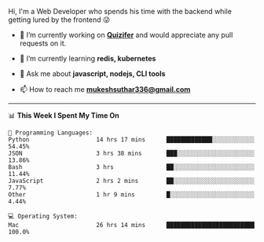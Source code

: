 Hi, I'm a Web Developer who spends his time with the backend while getting lured by the frontend 😜

- 🔭 I’m currently working on **[Quizifer](https://github.com/SutharMukesh/Quizifer/)** and would appreciate any pull requests on it.

- 🌱 I’m currently learning **redis, kubernetes**

- 💬 Ask me about **javascript, nodejs, CLI tools**

- 📫 How to reach me **mukeshsuthar336@gmail.com**

---
<!--START_SECTION:waka-->
📊 **This Week I Spent My Time On** 

```text
💬 Programming Languages: 
Python                   14 hrs 17 mins      █████████████░░░░░░░░░░░░   54.45% 
JSON                     3 hrs 38 mins       ███░░░░░░░░░░░░░░░░░░░░░░   13.86% 
Bash                     3 hrs               ██░░░░░░░░░░░░░░░░░░░░░░░   11.44% 
JavaScript               2 hrs 2 mins        ██░░░░░░░░░░░░░░░░░░░░░░░   7.77% 
Other                    1 hr 9 mins         █░░░░░░░░░░░░░░░░░░░░░░░░   4.44%

💻 Operating System: 
Mac                      26 hrs 14 mins      █████████████████████████   100.0%

```


<!--END_SECTION:waka-->
